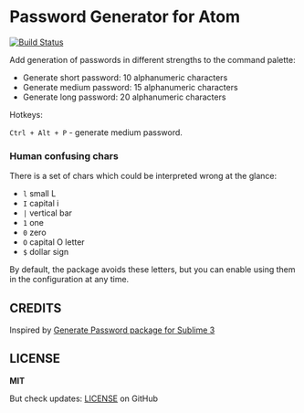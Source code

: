 # Password Generator for Atom

[![Build Status](https://travis-ci.org/maxkoryukov/atom-password-generator.svg?branch=master)](https://travis-ci.org/maxkoryukov/atom-password-generator)

Add generation of passwords in different strengths to the command palette:

* Generate short password: 10 alphanumeric characters
* Generate medium password: 15 alphanumeric characters
* Generate long password: 20 alphanumeric characters

Hotkeys:

`Ctrl + Alt + P` - generate medium password.

### Human confusing chars

There is a set of chars which could be interpreted wrong at the glance:

* `l` small L
* `I` capital i
* `|` vertical bar
* `1` one
* `0` zero
* `O` capital O letter
* `$` dollar sign

By default, the package avoids these letters, but you can enable using them
in the configuration at any time.

## CREDITS

Inspired by [Generate Password package for Sublime 3](https://packagecontrol.io/packages/Generate%20Password)

## LICENSE

**MIT**

But check updates: [LICENSE] on GitHub

  [LICENSE]: https://github.com/maxkoryukov/atom-password-generator/blob/master/LICENSE.md
